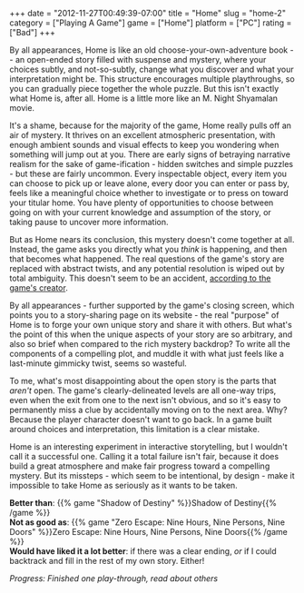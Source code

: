 +++
date = "2012-11-27T00:49:39-07:00"
title = "Home"
slug = "home-2"
category = ["Playing A Game"]
game = ["Home"]
platform = ["PC"]
rating = ["Bad"]
+++

By all appearances, Home is like an old choose-your-own-adventure book -- an open-ended story filled with suspense and mystery, where your choices subtly, and not-so-subtly, change what you discover and what your interpretation might be.  This structure encourages multiple playthroughs, so you can gradually piece together the whole puzzle.  But this isn't exactly what Home is, after all.  Home is a little more like an M. Night Shyamalan movie.

It's a shame, because for the majority of the game, Home really pulls off an air of mystery.  It thrives on an excellent atmospheric presentation, with enough ambient sounds and visual effects to keep you wondering when something will jump out at you.  There are early signs of betraying narrative realism for the sake of game-ification - hidden switches and simple puzzles - but these are fairly uncommon.  Every inspectable object, every item you can choose to pick up or leave alone, every door you can enter or pass by, feels like a meaningful choice whether to investigate or to press on toward your titular home.  You have plenty of opportunities to choose between going on with your current knowledge and assumption of the story, or taking pause to uncover more information.

But as Home nears its conclusion, this mystery doesn't come together at all.  Instead, the game asks you directly what you <i>think</i> is happening, and then that becomes what happened.  The real questions of the game's story are replaced with abstract twists, and any potential resolution is wiped out by total ambiguity.  This doesn't seem to be an accident, <a href="http://steamcommunity.com/app/215670/discussions/0/864944663000733194/#c864948030080220666">according to the game's creator</a>.

By all appearances - further supported by the game's closing screen, which points you to a story-sharing page on its website - the real "purpose" of Home is to forge your own unique story and share it with others.  But what's the point of this when the unique aspects of your story are so arbitrary, and also so brief when compared to the rich mystery backdrop?  To write all the components of a compelling plot, and muddle it with what just feels like a last-minute gimmicky twist, seems so wasteful.

To me, what's most disappointing about the open story is the parts that <i>aren't</i> open.  The game's clearly-delineated levels are all one-way trips, even when the exit from one to the next isn't obvious, and so it's easy to permanently miss a clue by accidentally moving on to the next area.  Why?  Because the player character doesn't want to go back.  In a game built around choices and interpretation, this limitation is a clear mistake.

Home is an interesting experiment in interactive storytelling, but I wouldn't call it a successful one.  Calling it a total failure isn't fair, because it does build a great atmosphere and make fair progress toward a compelling mystery.  But its missteps - which seem to be intentional, by design - make it impossible to take Home as seriously as it wants to be taken.

<b>Better than</b>: {{% game "Shadow of Destiny" %}}Shadow of Destiny{{% /game %}}  
<b>Not as good as</b>: {{% game "Zero Escape: Nine Hours, Nine Persons, Nine Doors" %}}Zero Escape: Nine Hours, Nine Persons, Nine Doors{{% /game %}}  
<b>Would have liked it a lot better</b>: if there was a clear ending, <i>or</i> if I could backtrack and fill in the rest of my own story.  Either!

<i>Progress: Finished one play-through, read about others</i>